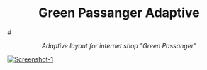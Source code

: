  <h1 align="center">Green Passanger Adaptive</h1>
#<p align="center"><i>Adaptive layout for internet shop "Green Passanger"</i></p>
<p>
<a href="https://ibb.co/Btx9vRh">
  <img src="https://i.ibb.co/9NL7Bjx/Screenshot-1.jpg" alt="Screenshot-1" border="0">
</a>  
</p>
